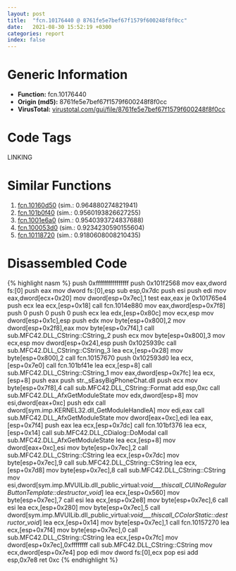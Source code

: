 ```yaml
---
layout: post
title:  "fcn.10176440 @ 8761fe5e7bef67f1579f600248f8f0cc"
date:   2021-08-30 15:52:19 +0300
categories: report
index: false
---
```


# Generic Information
- **Function:** fcn.10176440
- **Origin (md5):** 8761fe5e7bef67f1579f600248f8f0cc
- **VirusTotal:** [virustotal.com/gui/file/8761fe5e7bef67f1579f600248f8f0cc][virustotal_ref]

# Code Tags
<span class="tag" id="LINKING">LINKING</span>


# Similar Functions

1. [fcn.10160d50][similar_1_ref] (sim.: 0.964880274821941)
2. [fcn.101b0f40][similar_2_ref] (sim.: 0.9560193826627255)
3. [fcn.1001e6a0][similar_3_ref] (sim.: 0.9540393724837688)
4. [fcn.100053d0][similar_4_ref] (sim.: 0.9234230590155604)
5. [fcn.10118720][similar_5_ref] (sim.: 0.9180608008210435)


# Disassembled Code

{% highlight nasm %}
push 0xffffffffffffffff
push 0x101f2568
mov eax,dword fs:[0]
push eax
mov dword fs:[0],esp
sub esp,0x7dc
push esi
push edi
mov eax,dword[ecx+0x20]
mov dword[esp+0x7ec],1
test eax,eax
je 0x101765e4
push ecx
lea ecx,[esp+0x18]
call fcn.1014e880
mov eax,dword[esp+0x7f8]
push 0
push 0
push 0
push ecx
lea edx,[esp+0x80c]
mov ecx,esp
mov dword[esp+0x1c],esp
push edx
mov byte[esp+0x800],2
mov dword[esp+0x2f8],eax
mov byte[esp+0x7f4],1
call sub.MFC42.DLL_CString::CString_2
push ecx
mov byte[esp+0x800],3
mov ecx,esp
mov dword[esp+0x24],esp
push 0x1025939c
call sub.MFC42.DLL_CString::CString_3
lea ecx,[esp+0x28]
mov byte[esp+0x800],2
call fcn.10157670
push 0x102593d0
lea ecx,[esp+0x7e0]
call fcn.101bf41e
lea ecx,[esp+8]
call sub.MFC42.DLL_CString::CString_1
mov eax,dword[esp+0x7fc]
lea ecx,[esp+8]
push eax
push str._sEasyBigPhoneChat.dll
push ecx
mov byte[esp+0x7f8],4
call sub.MFC42.DLL_CString::Format
add esp,0xc
call sub.MFC42.DLL_AfxGetModuleState
mov edx,dword[esp+8]
mov esi,dword[eax+0xc]
push edx
call dword[sym.imp.KERNEL32.dll_GetModuleHandleA]
mov edi,eax
call sub.MFC42.DLL_AfxGetModuleState
mov dword[eax+0xc],edi
lea eax,[esp+0x7f4]
push eax
lea ecx,[esp+0x7dc]
call fcn.101bf376
lea ecx,[esp+0x14]
call sub.MFC42.DLL_CDialog::DoModal
call sub.MFC42.DLL_AfxGetModuleState
lea ecx,[esp+8]
mov dword[eax+0xc],esi
mov byte[esp+0x7ec],2
call sub.MFC42.DLL_CString::CString
lea ecx,[esp+0x7dc]
mov byte[esp+0x7ec],9
call sub.MFC42.DLL_CString::CString
lea ecx,[esp+0x7d8]
mov byte[esp+0x7ec],8
call sub.MFC42.DLL_CString::CString
mov esi,dword[sym.imp.MVUILib.dll_public_virtual:_void___thiscall_CUINoRegularButtonTemplate::destructor_void_]
lea ecx,[esp+0x560]
mov byte[esp+0x7ec],7
call esi
lea ecx,[esp+0x2e8]
mov byte[esp+0x7ec],6
call esi
lea ecx,[esp+0x280]
mov byte[esp+0x7ec],5
call dword[sym.imp.MVUILib.dll_public_virtual:_void___thiscall_CColorStatic::destructor_void_]
lea ecx,[esp+0x14]
mov byte[esp+0x7ec],1
call fcn.10157270
lea ecx,[esp+0x7f4]
mov byte[esp+0x7ec],0
call sub.MFC42.DLL_CString::CString
lea ecx,[esp+0x7fc]
mov dword[esp+0x7ec],0xffffffff
call sub.MFC42.DLL_CString::CString
mov ecx,dword[esp+0x7e4]
pop edi
mov dword fs:[0],ecx
pop esi
add esp,0x7e8
ret 0xc
{% endhighlight %}


[similar_1_ref]: /report/fcn.10160d50@8761fe5e7bef67f1579f600248f8f0cc
[similar_2_ref]: /report/fcn.101b0f40@8761fe5e7bef67f1579f600248f8f0cc
[similar_3_ref]: /report/fcn.1001e6a0@8761fe5e7bef67f1579f600248f8f0cc
[similar_4_ref]: /report/fcn.100053d0@8761fe5e7bef67f1579f600248f8f0cc
[similar_5_ref]: /report/fcn.10118720@8761fe5e7bef67f1579f600248f8f0cc
[virustotal_ref]: https://www.virustotal.com/gui/file/8761fe5e7bef67f1579f600248f8f0cc